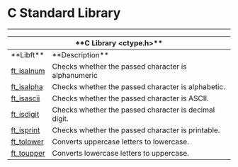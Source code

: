 # C Standard Library
---
<table>
<thead>
  <tr>
    <th colspan="2">**C Library &lt;ctype.h&gt;**</th>
  </tr>
</thead>
<tbody>
  <tr>
    <td>**Libft**</td>
    <td>**Description**</td>
  </tr>
  <tr>
    <td><a href="https://github.com/educastrob/libft/blob/main/ft_isalnum.c" target="_blank" rel="noopener noreferrer">ft_isalnum</a></td>
    <td>Checks whether the passed character is alphanumeric</td>
  </tr>
  <tr>
    <td><a href="https://github.com/educastrob/libft/blob/main/ft_isalpha.c" target="_blank" rel="noopener noreferrer">ft_isalpha</a></td>
    <td>Checks whether the passed character is alphabetic.</td>
  </tr>
  <tr>
    <td><a href="https://github.com/educastrob/libft/blob/main/ft_isascii.c" target="_blank" rel="noopener noreferrer">ft_isascii</a></td>
    <td>Checks whether the passed character is ASCII.</td>
  </tr>
  <tr>
    <td><a href="https://github.com/educastrob/libft/blob/main/ft_isdigit.c" target="_blank" rel="noopener noreferrer">ft_isdigit</a></td>
    <td>Checks whether the passed character is decimal digit.</td>
  </tr>
  <tr>
    <td><a href="https://github.com/educastrob/libft/blob/main/ft_isprint.c" target="_blank" rel="noopener noreferrer">ft_isprint</a></td>
    <td>Checks whether the passed character is printable.</td>
  </tr>
  <tr>
    <td><a href="https://github.com/educastrob/libft/blob/main/ft_tolower.c" target="_blank" rel="noopener noreferrer">ft_tolower</a></td>
    <td>Converts uppercase letters to lowercase.</td>
  </tr>
  <tr>
    <td><a href="https://github.com/educastrob/libft/blob/main/ft_toupper.c" target="_blank" rel="noopener noreferrer">ft_toupper</a></td>
    <td>Converts lowercase letters to uppercase.</td>
  </tr>
</tbody>
</table>
